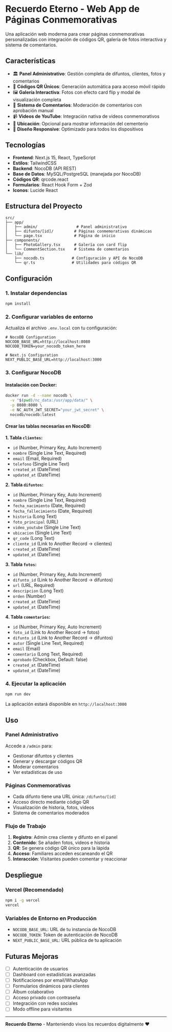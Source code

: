 # Recuerdo Eterno - Web App de Páginas Conmemorativas

Una aplicación web moderna para crear páginas conmemorativas personalizadas con integración de códigos QR, galería de fotos interactiva y sistema de comentarios.

## Características

- 🏛️ **Panel Administrativo**: Gestión completa de difuntos, clientes, fotos y comentarios
- 📱 **Códigos QR Únicos**: Generación automática para acceso móvil rápido
- 🖼️ **Galería Interactiva**: Fotos con efecto card flip y modal de visualización completa
- 💬 **Sistema de Comentarios**: Moderación de comentarios con aprobación manual
- 📹 **Videos de YouTube**: Integración nativa de videos conmemorativos
- 📍 **Ubicación**: Opcional para mostrar información del cementerio
- 🎨 **Diseño Responsive**: Optimizado para todos los dispositivos

## Tecnologías

- **Frontend**: Next.js 15, React, TypeScript
- **Estilos**: TailwindCSS
- **Backend**: NocoDB (API REST)
- **Base de Datos**: MySQL/PostgreSQL (manejada por NocoDB)
- **Códigos QR**: qrcode.react
- **Formularios**: React Hook Form + Zod
- **Iconos**: Lucide React

## Estructura del Proyecto

```
src/
├── app/
│   ├── admin/                 # Panel administrativo
│   ├── difunto/[id]/         # Páginas conmemorativas dinámicas
│   └── page.tsx              # Página de inicio
├── components/
│   ├── PhotoGallery.tsx      # Galería con card flip
│   └── CommentSection.tsx    # Sistema de comentarios
└── lib/
    ├── nocodb.ts            # Configuración y API de NocoDB
    └── qr.ts                # Utilidades para códigos QR
```

## Configuración

### 1. Instalar dependencias

```bash
npm install
```

### 2. Configurar variables de entorno

Actualiza el archivo `.env.local` con tu configuración:

```env
# NocoDB Configuration
NOCODB_BASE_URL=http://localhost:8080
NOCODB_TOKEN=your_nocodb_token_here

# Next.js Configuration
NEXT_PUBLIC_BASE_URL=http://localhost:3000
```

### 3. Configurar NocoDB

#### Instalación con Docker:
```bash
docker run -d --name nocodb \
  -v "$(pwd)/nc_data:/usr/app/data/" \
  -p 8080:8080 \
  -e NC_AUTH_JWT_SECRET="your_jwt_secret" \
  nocodb/nocodb:latest
```

#### Crear las tablas necesarias en NocoDB:

**1. Tabla `clientes`:**
- `id` (Number, Primary Key, Auto Increment)
- `nombre` (Single Line Text, Required)
- `email` (Email, Required)
- `telefono` (Single Line Text)
- `created_at` (DateTime)
- `updated_at` (DateTime)

**2. Tabla `difuntos`:**
- `id` (Number, Primary Key, Auto Increment)
- `nombre` (Single Line Text, Required)
- `fecha_nacimiento` (Date, Required)
- `fecha_fallecimiento` (Date, Required)
- `historia` (Long Text)
- `foto_principal` (URL)
- `video_youtube` (Single Line Text)
- `ubicacion` (Single Line Text)
- `qr_code` (Long Text)
- `cliente_id` (Link to Another Record → clientes)
- `created_at` (DateTime)
- `updated_at` (DateTime)

**3. Tabla `fotos`:**
- `id` (Number, Primary Key, Auto Increment)
- `difunto_id` (Link to Another Record → difuntos)
- `url` (URL, Required)
- `descripcion` (Long Text)
- `orden` (Number)
- `created_at` (DateTime)
- `updated_at` (DateTime)

**4. Tabla `comentarios`:**
- `id` (Number, Primary Key, Auto Increment)
- `foto_id` (Link to Another Record → fotos)
- `difunto_id` (Link to Another Record → difuntos)
- `autor` (Single Line Text, Required)
- `email` (Email)
- `comentario` (Long Text, Required)
- `aprobado` (Checkbox, Default: false)
- `created_at` (DateTime)
- `updated_at` (DateTime)

### 4. Ejecutar la aplicación

```bash
npm run dev
```

La aplicación estará disponible en `http://localhost:3000`

## Uso

### Panel Administrativo
Accede a `/admin` para:
- Gestionar difuntos y clientes
- Generar y descargar códigos QR
- Moderar comentarios
- Ver estadísticas de uso

### Páginas Conmemorativas
- Cada difunto tiene una URL única: `/difunto/[id]`
- Acceso directo mediante código QR
- Visualización de historia, fotos, videos
- Sistema de comentarios moderados

### Flujo de Trabajo
1. **Registro**: Admin crea cliente y difunto en el panel
2. **Contenido**: Se añaden fotos, videos e historia
3. **QR**: Se genera código QR único para la lápida
4. **Acceso**: Familiares acceden escaneando el QR
5. **Interacción**: Visitantes pueden comentar y reaccionar

## Despliegue

### Vercel (Recomendado)
```bash
npm i -g vercel
vercel
```

### Variables de Entorno en Producción
- `NOCODB_BASE_URL`: URL de tu instancia de NocoDB
- `NOCODB_TOKEN`: Token de autenticación de NocoDB
- `NEXT_PUBLIC_BASE_URL`: URL pública de tu aplicación

## Futuras Mejoras

- [ ] Autenticación de usuarios
- [ ] Dashboard con estadísticas avanzadas
- [ ] Notificaciones por email/WhatsApp
- [ ] Formularios dinámicos para clientes
- [ ] Álbum colaborativo
- [ ] Acceso privado con contraseña
- [ ] Integración con redes sociales
- [ ] Modo offline para visitantes

---

**Recuerdo Eterno** - Manteniendo vivos los recuerdos digitalmente ❤️